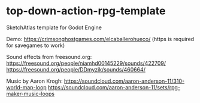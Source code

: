 # top-down-action-rpg-template

SketchAtlas template for Godot Engine

Demo: https://crimsonghostgames.com/elcaballerohueco/ (https is required for savegames to work)

Sound effects from freesound.org:
https://freesound.org/people/niamhd00145229/sounds/422709/
https://freesound.org/people/DDmyzik/sounds/460664/

Music by Aaron Krogh:
https://soundcloud.com/aaron-anderson-11/310-world-map-loop
https://soundcloud.com/aaron-anderson-11/sets/rpg-maker-music-loops
